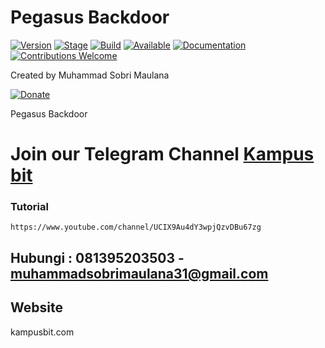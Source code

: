 # Pegasus Backdoor

[![Version](https://img.shields.io/badge/Codename-Pegasus-red.svg?maxAge=259200)]()
[![Stage](https://img.shields.io/badge/Release-Stable-brightgreen.svg)]()
[![Build](https://img.shields.io/badge/Supported_OS-Linux-orange.svg)]()
[![Available](https://img.shields.io/badge/Available-BlackArch-red.svg?maxAge=259200)]()
[![Documentation](https://img.shields.io/badge/CEHv10-eccouncil-blue.svg?maxAge=259200)](https://github.com/ManhNho/CEHv10/tree/master/Slides)
[![Contributions Welcome](https://img.shields.io/badge/contributions-welcome-blue.svg?style=flat)]()

Created by Muhammad Sobri Maulana

[![Donate](https://img.shields.io/badge/Donate-PayPal-green.svg)](https://www.paypal.me/muhammadsobrimaulana)

Pegasus Backdoor

# Join our Telegram Channel [Kampus bit](https://t.me/kampusbit)

### Tutorial
```
https://www.youtube.com/channel/UCIX9Au4dY3wpjQzvDBu67zg

```

## Hubungi : 081395203503 - muhammadsobrimaulana31@gmail.com

## Website
kampusbit.com

